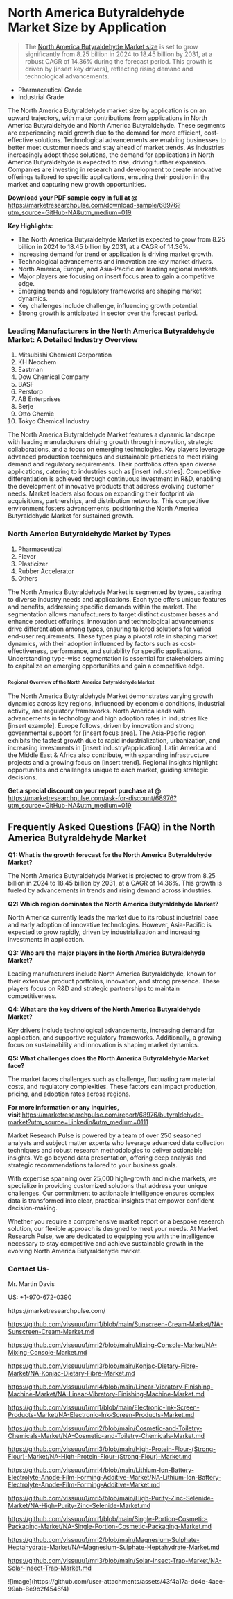 <h1>North America Butyraldehyde Market&nbsp;Size by Application</h1><blockquote><p>The <a href="https://marketresearchpulse.com/download-sample/68976?utm_source=GitHub-NA&amp;utm_medium=019">North America Butyraldehyde Market size</a> is set to grow significantly from 8.25 billion in 2024 to 18.45 billion by 2031, at a robust CAGR of 14.36% during the forecast period. This growth is driven by [insert key drivers], reflecting rising demand and technological advancements.</p></blockquote><ul><li>Pharmaceutical Grade<li> Industrial Grade</li></ul><p>The North America Butyraldehyde market size by application is on an upward trajectory, with major contributions from applications in North America Butyraldehyde and North America Butyraldehyde. These segments are experiencing rapid growth due to the demand for more efficient, cost-effective solutions. Technological advancements are enabling businesses to better meet customer needs and stay ahead of market trends. As industries increasingly adopt these solutions, the demand for applications in North America Butyraldehyde is expected to rise, driving further expansion. Companies are investing in research and development to create innovative offerings tailored to specific applications, ensuring their position in the market and capturing new growth opportunities.</p><p><strong>Download your PDF sample copy in full at @ </strong><a href="https://marketresearchpulse.com/download-sample/68976?utm_source=GitHub-NA&amp;utm_medium=019">https://marketresearchpulse.com/download-sample/68976?utm_source=GitHub-NA&amp;utm_medium=019</a></p><p><strong>Key Highlights: </strong></p><ul><li>The North America Butyraldehyde Market is expected to grow from 8.25 billion in 2024 to 18.45 billion by 2031, at a CAGR of 14.36%.</li><li>Increasing demand for trend or application is driving market growth.</li><li>Technological advancements and innovation are key market drivers.</li><li>North America, Europe, and Asia-Pacific are leading regional markets.</li><li>Major players are focusing on insert focus area to gain a competitive edge.</li><li>Emerging trends and regulatory frameworks are shaping market dynamics.</li><li>Key challenges include challenge, influencing growth potential.</li><li>Strong growth is anticipated in sector over the forecast period.</li></ul><h3>Leading Manufacturers in the North America Butyraldehyde Market: A Detailed Industry Overview</h3><ol><li>Mitsubishi Chemical Corporation</li><li>KH Neochem</li><li>Eastman</li><li>Dow Chemical Company</li><li>BASF</li><li>Perstorp</li><li>AB Enterprises</li><li>Berje</li><li>Otto Chemie</li><li>Tokyo Chemical Industry</li></ol><div class="flex max-w-full flex-col flex-grow"><div class="min-h-8 text-message flex w-full flex-col items-end gap-2 whitespace-normal break-words [.text-message+&amp;]:mt-5" dir="auto" data-message-author-role="assistant" data-message-id="fd8432e4-4910-450d-b182-61b7bfb0a01f" data-message-model-slug="gpt-4o"><div class="flex w-full flex-col gap-1 empty:hidden first:pt-[3px]"><div class="markdown prose w-full break-words dark:prose-invert light"><p>The North America Butyraldehyde Market features a dynamic landscape with leading manufacturers driving growth through innovation, strategic collaborations, and a focus on emerging technologies. Key players leverage advanced production techniques and sustainable practices to meet rising demand and regulatory requirements. Their portfolios often span diverse applications, catering to industries such as [insert industries]. Competitive differentiation is achieved through continuous investment in R&amp;D, enabling the development of innovative products that address evolving customer needs. Market leaders also focus on expanding their footprint via acquisitions, partnerships, and distribution networks. This competitive environment fosters advancements, positioning the North America Butyraldehyde Market for sustained growth.</p></div></div></div></div><h3>North America Butyraldehyde Market by Types</h3><ol><li>Pharmaceutical<li> Flavor<li> Plasticizer<li> Rubber Accelerator<li> Others</li></ol><div class="flex max-w-full flex-col flex-grow"><div class="min-h-8 text-message flex w-full flex-col items-end gap-2 whitespace-normal break-words [.text-message+&amp;]:mt-5" dir="auto" data-message-author-role="assistant" data-message-id="084470be-0bb7-4664-bddf-5156b4f41249" data-message-model-slug="gpt-4o-mini"><div class="flex w-full flex-col gap-1 empty:hidden first:pt-[3px]"><div class="markdown prose w-full break-words dark:prose-invert light"><p>The North America Butyraldehyde Market is segmented by types, catering to diverse industry needs and applications. Each type offers unique features and benefits, addressing specific demands within the market. The segmentation allows manufacturers to target distinct customer bases and enhance product offerings. Innovation and technological advancements drive differentiation among types, ensuring tailored solutions for varied end-user requirements. These types play a pivotal role in shaping market dynamics, with their adoption influenced by factors such as cost-effectiveness, performance, and suitability for specific applications. Understanding type-wise segmentation is essential for stakeholders aiming to capitalize on emerging opportunities and gain a competitive edge.</p></div></div></div></div><h3><span style="font-size: 11px;">Regional Overview of the North America Butyraldehyde Market</span></h3><div class="flex max-w-full flex-col flex-grow"><div class="min-h-8 text-message flex w-full flex-col items-end gap-2 whitespace-normal break-words [.text-message+&amp;]:mt-5" dir="auto" data-message-author-role="assistant" data-message-id="e9038762-ce64-4e30-91c9-9bd413514231" data-message-model-slug="gpt-4o-mini"><div class="flex w-full flex-col gap-1 empty:hidden first:pt-[3px]"><div class="markdown prose w-full break-words dark:prose-invert light"><p>The North America Butyraldehyde Market demonstrates varying growth dynamics across key regions, influenced by economic conditions, industrial activity, and regulatory frameworks. North America leads with advancements in technology and high adoption rates in industries like [insert example]. Europe follows, driven by innovation and strong governmental support for [insert focus area]. The Asia-Pacific region exhibits the fastest growth due to rapid industrialization, urbanization, and increasing investments in [insert industry/application]. Latin America and the Middle East &amp; Africa also contribute, with expanding infrastructure projects and a growing focus on [insert trend]. Regional insights highlight opportunities and challenges unique to each market, guiding strategic decisions.</p></div></div></div></div><p><strong>Get a special discount on your report purchase at @ </strong><a href="https://marketresearchpulse.com/ask-for-discount/68976?utm_source=GitHub-NA&amp;utm_medium=019">https://marketresearchpulse.com/ask-for-discount/68976?utm_source=GitHub-NA&amp;utm_medium=019</a></p><h2>Frequently Asked Questions (FAQ) in the North America Butyraldehyde Market</h2><p><strong>Q1: What is the growth forecast for the North America Butyraldehyde Market?</strong></p><p>The North America Butyraldehyde Market is projected to grow from 8.25 billion in 2024 to 18.45 billion by 2031, at a CAGR of 14.36%. This growth is fueled by advancements in trends and rising demand across industries.</p><p><strong>Q2: Which region dominates the North America Butyraldehyde Market?</strong></p><p>North America currently leads the market due to its robust industrial base and early adoption of innovative technologies. However, Asia-Pacific is expected to grow rapidly, driven by industrialization and increasing investments in application.</p><p><strong>Q3: Who are the major players in the North America Butyraldehyde Market?</strong></p><p>Leading manufacturers include North America Butyraldehyde, known for their extensive product portfolios, innovation, and strong presence. These players focus on R&amp;D and strategic partnerships to maintain competitiveness.</p><p><strong>Q4: What are the key drivers of the North America Butyraldehyde Market?</strong></p><p>Key drivers include technological advancements, increasing demand for application, and supportive regulatory frameworks. Additionally, a growing focus on sustainability and innovation is shaping market dynamics.</p><p><strong>Q5: What challenges does the North America Butyraldehyde Market face?</strong></p><p>The market faces challenges such as challenge, fluctuating raw material costs, and regulatory complexities. These factors can impact production, pricing, and adoption rates across regions.</p><p><strong>For more information or any inquiries, visit&nbsp;</strong><a href="https://marketresearchpulse.com/report/68976/butyraldehyde-market?utm_source=Linkedin&utm_medium=0111">https://marketresearchpulse.com/report/68976/butyraldehyde-market?utm_source=Linkedin&utm_medium=0111</a></p><p>Market Research Pulse is powered by a team of over 250 seasoned analysts and subject matter experts who leverage advanced data collection techniques and robust research methodologies to deliver actionable insights. We go beyond data presentation, offering deep analysis and strategic recommendations tailored to your business goals.</p><p>With expertise spanning over 25,000 high-growth and niche markets, we specialize in providing customized solutions that address your unique challenges. Our commitment to actionable intelligence ensures complex data is transformed into clear, practical insights that empower confident decision-making.</p><p>Whether you require a comprehensive market report or a bespoke research solution, our flexible approach is designed to meet your needs. At Market Research Pulse, we are dedicated to equipping you with the intelligence necessary to stay competitive and achieve sustainable growth in the evolving North America Butyraldehyde market.</p><h3><strong>Contact Us-</strong></h3><p>Mr. Martin Davis</p><p>US: +1-970-672-0390</p><p>https://marketresearchpulse.com/</p><p><a href="https://github.com/vissuuu1/mri1/blob/main/Sunscreen-Cream-Market/NA-Sunscreen-Cream-Market.md">https://github.com/vissuuu1/mri1/blob/main/Sunscreen-Cream-Market/NA-Sunscreen-Cream-Market.md</a></p><p><a href="https://github.com/vissuuu1/mri2/blob/main/Mixing-Console-Market/NA-Mixing-Console-Market.md">https://github.com/vissuuu1/mri2/blob/main/Mixing-Console-Market/NA-Mixing-Console-Market.md</a></p><p><a href="https://github.com/vissuuu1/mri3/blob/main/Konjac-Dietary-Fibre-Market/NA-Konjac-Dietary-Fibre-Market.md">https://github.com/vissuuu1/mri3/blob/main/Konjac-Dietary-Fibre-Market/NA-Konjac-Dietary-Fibre-Market.md</a></p><p><a href="https://github.com/vissuuu1/mri4/blob/main/Linear-Vibratory-Finishing-Machine-Market/NA-Linear-Vibratory-Finishing-Machine-Market.md">https://github.com/vissuuu1/mri4/blob/main/Linear-Vibratory-Finishing-Machine-Market/NA-Linear-Vibratory-Finishing-Machine-Market.md</a></p><p><a href="https://github.com/vissuuu1/mri1/blob/main/Electronic-Ink-Screen-Products-Market/NA-Electronic-Ink-Screen-Products-Market.md">https://github.com/vissuuu1/mri1/blob/main/Electronic-Ink-Screen-Products-Market/NA-Electronic-Ink-Screen-Products-Market.md</a></p><p><a href="https://github.com/vissuuu1/mri2/blob/main/Cosmetic-and-Toiletry-Chemicals-Market/NA-Cosmetic-and-Toiletry-Chemicals-Market.md">https://github.com/vissuuu1/mri2/blob/main/Cosmetic-and-Toiletry-Chemicals-Market/NA-Cosmetic-and-Toiletry-Chemicals-Market.md</a></p><p><a href="https://github.com/vissuuu1/mri3/blob/main/High-Protein-Flour-(Strong-Flour)-Market/NA-High-Protein-Flour-(Strong-Flour)-Market.md">https://github.com/vissuuu1/mri3/blob/main/High-Protein-Flour-(Strong-Flour)-Market/NA-High-Protein-Flour-(Strong-Flour)-Market.md</a></p><p><a href="https://github.com/vissuuu1/mri4/blob/main/Lithium-Ion-Battery-Electrolyte-Anode-Film-Forming-Additive-Market/NA-Lithium-Ion-Battery-Electrolyte-Anode-Film-Forming-Additive-Market.md">https://github.com/vissuuu1/mri4/blob/main/Lithium-Ion-Battery-Electrolyte-Anode-Film-Forming-Additive-Market/NA-Lithium-Ion-Battery-Electrolyte-Anode-Film-Forming-Additive-Market.md</a></p><p><a href="https://github.com/vissuuu1/mri5/blob/main/High-Purity-Zinc-Selenide-Market/NA-High-Purity-Zinc-Selenide-Market.md">https://github.com/vissuuu1/mri5/blob/main/High-Purity-Zinc-Selenide-Market/NA-High-Purity-Zinc-Selenide-Market.md</a></p><p><a href="https://github.com/vissuuu1/mri1/blob/main/Single-Portion-Cosmetic-Packaging-Market/NA-Single-Portion-Cosmetic-Packaging-Market.md">https://github.com/vissuuu1/mri1/blob/main/Single-Portion-Cosmetic-Packaging-Market/NA-Single-Portion-Cosmetic-Packaging-Market.md</a></p><p><a href="https://github.com/vissuuu1/mri2/blob/main/Magnesium-Sulphate-Heptahydrate-Market/NA-Magnesium-Sulphate-Heptahydrate-Market.md">https://github.com/vissuuu1/mri2/blob/main/Magnesium-Sulphate-Heptahydrate-Market/NA-Magnesium-Sulphate-Heptahydrate-Market.md</a></p><p><a href="https://github.com/vissuuu1/mri3/blob/main/Solar-Insect-Trap-Market/NA-Solar-Insect-Trap-Market.md">https://github.com/vissuuu1/mri3/blob/main/Solar-Insect-Trap-Market/NA-Solar-Insect-Trap-Market.md</a></p>
![image](https://github.com/user-attachments/assets/43f4a17a-dc4e-4aee-99ab-8e9b2f4546f4)
